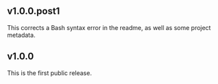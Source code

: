 ## v1.0.0.post1

This corrects a Bash syntax error in the readme, as well as some project metadata.

## v1.0.0

This is the first public release.
